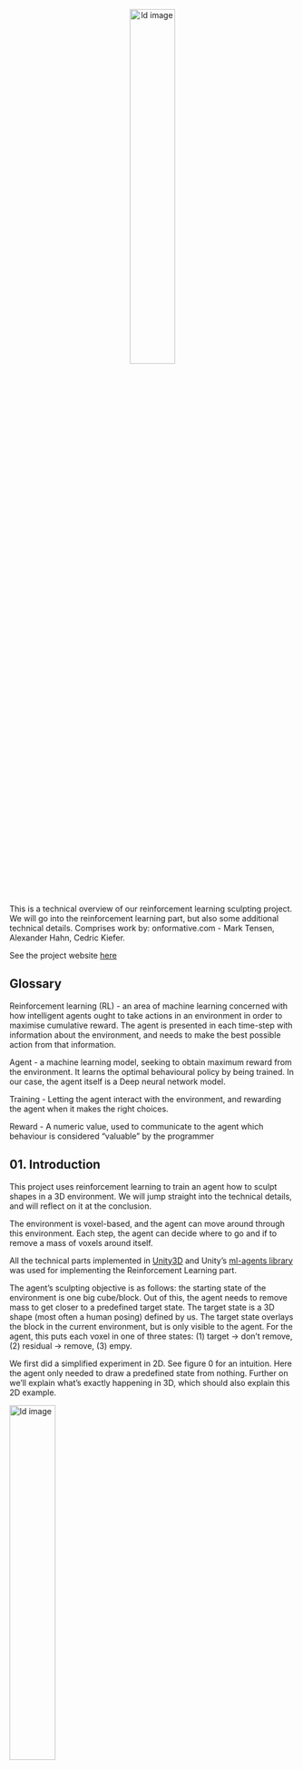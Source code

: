 <p align="center">
<img width= "40%" src="/images/blogHeaders/rl_header.gif" alt="ld image">
</p>

This is a technical overview of our reinforcement learning sculpting project. We will go into the reinforcement learning part, but also some additional technical details. Comprises work by: onformative.com - Mark Tensen, Alexander Hahn, Cedric Kiefer.

See the project website [here](https://onformative.com/work/ai-sculpting/)

## Glossary

Reinforcement learning (RL) - an area of machine learning concerned with how intelligent agents ought to take actions in an environment in order to maximise cumulative reward. The agent is presented in each time-step with information about the environment, and needs to make the best possible action from that information.

Agent - a machine learning model, seeking to obtain maximum reward from the environment. It learns the optimal behavioural policy by being trained. In our case, the agent itself is a Deep neural network model.

Training - Letting the agent interact with the environment, and rewarding the agent when it makes the right choices.

Reward - A numeric value, used to communicate to the agent which behaviour is considered “valuable” by the programmer

## 01. Introduction 

This project uses reinforcement learning to train an agent how to sculpt shapes in a 3D environment. We will jump straight into the technical details, and will reflect on it at the conclusion.

The environment is voxel-based, and the agent can move around through this environment. Each step, the agent can decide where to go and if to remove a mass of voxels around itself.

All the technical parts implemented in [Unity3D](https://unity.com/) and Unity’s [ml-agents library](https://github.com/Unity-Technologies/ml-agents) was used for implementing the Reinforcement Learning part.

The agent’s sculpting objective is as follows: the starting state of the environment is one big cube/block. Out of this, the agent needs to remove mass to get closer to a predefined target state. The target state is a 3D shape (most often a human posing) defined by us. The target state overlays the block in the current environment, but is only visible to the agent. For the agent, this puts each voxel in one of three states: (1) target → don’t remove, (2) residual → remove, (3) empy. 

  

We first did a simplified experiment in 2D. See figure 0 for an intuition. Here the agent only needed to draw a predefined state from nothing. Further on we’ll explain what’s exactly happening in 3D, which should also explain this 2D example.

<img width= "40%" src="https://lh5.googleusercontent.com/1g3wDe8oBf5U7NLzrqV9L-IO3hPenTn0Vsj55Jj9IPLpqBFtianx3HnV257pjW5L5XeRogeFwpPA1KIWX9sJmMblOXLPmsJCB6y2INlvRGysmMjNOaVhAITGB9n7jzfQpZOtPHC2sO5SIqZWihKB8XBIUDMCg_VcNvLZpyPm0lUaMA9IDf4Grl124nla1g" alt="ld image">

Figure 0. A first RL experiment in 2D. top-left: predefined state the agent needs to draw. top-right: current state, bottom-left: the residual pixels (target - current), bottom-right: the agent’s view, having only partial observability of the environment. 

## 02. The Agent

### Reward function

The agent’s objective is to remove as many residual voxels in as few steps as possible, whilst leaving the target voxels intact. Per time-step, we can define the number of residual voxels removed as vres, and number of target voxels removed as vtarget. This gives us the following reward function: 

  

Rt = (vres - vtarget) -

  

Rt is the reward for the current step. is a constant > 1, to penalise vtarget more than vres is rewarded. is important because without it, the agent tends to ‘eating-away’ too many target details when sculpting. That is because its tools can often remove thousands of voxels at once, thereby not caring about collateral target voxel damage. is a constant number around 0.0001, to encourage the agent to work in as few steps as possible. is a small number around 0.001, which simply scales the reward signal down.

  

A slight addition to this reward function is that the agent initially tended to go into the initial block like how a caterpillar would enter an apple. For a more visually interesting process we wanted the agent to work on the outsides of the cube. We incentivized the agent to do this by giving higher reward for voxels further away from the cube’s centre. Therefore the outer 5% of residual voxels vres-bonus get a higher reward, scaled by a constant (typically around 1.5):

  

Rt = (vres+vres-bonus - vtarget) -

  

Additionally, in some sculpting explorations the agent got multiple tool sizes. Larger tool sizes are riskier since the agent has a higher chance of accidentally removing the higher penalised target voxels. When unmanaged, the agent tends to converge to use only its smaller tools. To encourage a more balanced tool-usage early on, the agent gets an extra reward bonus for using the bigger tool sizes.

  

### Observations

Because of the size of the environment (164*164*164 = over 2M voxels), the agent has to have senses that reduce the information of the environment into an intuitive and workable amount. To get such a representation, we engineered three different observation types:

  

#### a) Visual

<img width= "40%" src="https://lh3.googleusercontent.com/nnNuRtcgfj_r0TOnu6X__dcpXcVzz7YpFoWE07ADlxnmbb7HP119n79-ufZILWP73fkVuqjlLl2qo5L88UCdKXB681MBGXh3RD9bSyPCZhAdlx8BmYQ6hcIGPMcxA3HcYn6fnuAXPAvnkCaz5oGpMXw-q1GBOuej395opAtbh1Zl6O1_qwxoWsosGOMIXw" alt="ld image">

Figure 1. The agent’s visual sensors: four slices of the 3d env centred on the agent (red)


Each step starts with a “visual” observation; A number of differently oriented 2D slices of a fixed size, centred around the agent (figure 1). The slices had a width of ~23 pixels. In the figure you see 3 slices to keep it simple, but we’ve found that including diagonal planes increases the performance. Each pixel gets 5 channels that are either off (0) or on (1), corresponding to the voxel’s state (figure 2). These are mapped to RGB to visualise and debug the sensor:

1.  Red: removable: filled-but-should-be-empty 
    
2.  Bright-red: Red voxel on the edge. 
    
3.  Green: target: filled-and-should-stay-filled
    
4.  Blue: Empty: already removed mass
    
5.  Black: Out-of-bounds

<img width= "40%" src="https://lh5.googleusercontent.com/NtXO2s9bcB46Wae_a6Rzkezhsj7wfbiv0yuyzdd3f2hHCQeqls7_5Lh4qnR6JxulhY2_hYjdwMRl1ds63zMmU6i_OhZsM3K5IQf5jn9qZJDaGg39TREpQ3lO3pUOdSU72KsVpKiAagcqLEmkeauAakGm5gcsdcm8pOH6VWynzX3WuGmfZKGu99z4qqvsVQ" alt="ld image">

Figure 2. Simplified example of one visual slice in RGB. Green represent target voxels, red residual voxels, blue, empty voxels, and black is out of bounds.

  

Additionally, like the [human retina](https://en.wikipedia.org/wiki/Fovea_centralis), the pixels centred around the agent have higher resolution than the ones in the periphery. This is done by pooling the periphery pixels, and leaving a 1-to1 mapping in the centre. This was primarily to increase the coverage of the visual sensor, and keep the computational cost low.

Whether a voxel falls in the range of its tools is also encoded. For three tools, this results in three extra channels on top of the existing 5. In figure 3 you can see the RGB sensor with three levels of brightness representing the three tool sizes.

<img width= "40%" src="https://lh6.googleusercontent.com/SBY8lJCxu__LV4Jkt2gY6ks9VzCYkf1s9YzRy2WB3v_yRPR3Jr8H5YkQ80sYlVlgYvIRvbcHEhqDQOT0ngzZ_GYb5UQGVet3zsHSMaaGOt67OYIScGNb64zTHvsvWqEGGQ0GXVTagiC2Z-Px9KJhfMXJStheIJeeQv66yEdPK3MCct0QU4curzmnUtQDsA" alt="ld image">

Figure 3. Example of one visual slice in RGB, including three toolsizes of a sphere-shaped tool


#### b) Long distance voxel distribution

<img width= "40%" src="https://lh6.googleusercontent.com/iKdhAr3nrsfUmhpVHFu0XIUqOj5qSqNEkuLDvbs6WylfaK1wkwHj8bEkxzWyI-_ojLAvr6S_aJ7klA8kSIucJDaiIlqU077Yy_fxNSamP0NMFfxdgRxQRL_zOsYRrD0QTWBb9hMRjppCXvuzlWuIh7C6Kpn1F71Mp7CeT6y3QjPw63ldrRggy3l57jLxyw" alt="ld image">
<img width= "40%" src="https://lh3.googleusercontent.com/WWnmOeeb5Komes8cuF2SYRTIkhBdfzyVeg0NQ5pK6ur3eKTl5B1g0-EIjO5oOlGcOM79_zJoy6bWW7nRHUpTTE1WWCJFIQXM1P8xsn96qFJvu4R1qu8Bc07g-3k6H0PAuEDUcQUwWlyLqkhjVg5PXtIOfCRF5iwPZFyjhnpuH4MoLkT6oTXBXWuxNgn04w" alt="ld image">

Figure 4. Left: The agent’s long-distance sensors: Six pyramid-shapes centred around the agent that each aggregate the ratio of one voxel type compared to the grand total of those voxels. Right: The long distance sensors combined with visual sensors 


When only using visual sensors, the agent tends to get stuck optimising low-yield areas of the environment, while it can make greater impact at other areas which it doesn’t know about. To get an intuition about where high-reward areas are in the environment we implemented the long-distance sensor. This sensor consists of 6 pyramidal-shaped volumes emerging from the agent into dix directions (Figure 4). Each shape takes the count of each voxel kind (residual voxels and target voxels), and divides each by the total voxel count of that type. For the agent, this shows how voxels around it are distributed, thus where it should move to make the biggest impact. An example for residual voxels is: [0.02, 0.08, 0.2, 0, 0.7, 0].

#### c) Vector sensor

How close the agent is to completion, and the agent’s last actions is also modelled for the last n steps. n was generally kept at 16, which was a good tradeoff between information and computational cost: 

-   Percent completed: one-hot encoding of 5 discrete stages from 0-20% to 80-100%
-   Previous tool-action: one-hot encoding
-   Previous move-action: one-hot encoding 

Because there is a timing aspect involved, we experimented as well with setting n to 1 and giving the agent memory, by implementing an LSTM cell. We found however that training the agent took much longer and did not give a better result. 

### Agent actions

Each step, the agent must choose three actions:

-   Move: The agent can freely move in 6 directions, but can neither penetrate mass or the environment’s edge. The agent may also choose not to move. 
-   Step-size: The magnitude of a move: [1, 2, 4, 8] voxels.    
-   Tool-action: [no-action, small-tool, medium-tool, large-tool]. 

### Agent architecture

The agent models the mapping between sensor input and actions with a deep neural network. Its network architecture can be seen in figure 5. The visual inputs are each put through small convolutional networks to extract important features. The outputs of those are concatenated with another, and flattened before being put through a dense layer. The vector inputs are concatenated with the dense layer’s output. That output is put through a final dense layer that maps to the agent’s output: four one-hot vectors representing the movement direction, step-size, tool action, and how to orient the tool.


<img width= "40%" src="https://lh6.googleusercontent.com/v_LQuiBvwrh--vyjdHkpi8EL11WhGCShZJ0TYc6D760S4jvfkK2Nmw4ANpgFDgfFRR5Z8NfwOmAmk_9Ktt_Wn51icBS93skLyl-QUIhJB4PqpUQFtXN4VEyVwuCrX3rbq51CIy27baW7rye1FPWViiUFIIVTgsr6akW6pjTEvPOuLFlSxjVwD90dVgGiWw" alt="ld image">


Figure 5. The agent’s model architecture. The model maps the visual and vector input to three output vectors.

### Training

All in all, with the senses we have engineered for the agent, and the reward function, the agent must find a policy to get the highest reward possible. It faces a set of decisions and tradeoffs it must learn:

-   In which direction to move?
	-   How big of a move?
	-   Where has it already been?
	-   Where can it make the most difference in the long-run?
-   Remove mass or not
	-   If removing mass, how? 
	-   Which tool size?
	-   Which tool orientation?    

To learn the optimal balance, the agent was trained using deep reinforcement learning. Specifically, we used a [PPO](https://openai.com/blog/openai-baselines-ppo/) implementation with Unity’s ml-agents library. ML-agents provides a neat Reinforcement Learning API with many state of the art RL implementations that we could easily use, such as action-masking and curriculum learning.

#### Training environments

During training, the agent was exposed to random samples of the following set of environments that it must sculpt within n steps.

-   Random complex: A random complex target shape consisting of many different primitives randomly combined.
    
-   Orientation: A simple square of residual pixels respawning to a different location as soon as it is cleared. This was useful for training the long-distance sensors. Without this specific training, the agent does not learn to use those sensors well.
    
-   Orientation-obstacle: The same as the former orientation environment, but with a target plane between the agent and the residual square that it must navigate across (figure 6, right).
    
-   Motorblock: custom shapes that are specifically designed with custom-sized edges that fit only specific tool sizes (figure 6, left). The idea was that it explicitly trained the agent to dynamically adapt its toolshape to the environment’s requirements. We found that by including these, the agent is more likely to dynamically switch tool sizes when e.g. working on finer details.
    
-   Validation: Actual artistic target shapes used for validation during training. On these, the agent’s performance is summarised during training to track performance.
    

  
<img width= "40%" src="https://lh5.googleusercontent.com/r3U9sBfyIM8wrOO9LmrVE4N1aDYzSnmyVqQl4fqkzeYpJy0qudQccN0KfrxlxZ0nIJBaZXF783P8AlnSs5Td-lkdeSbOSIu2I5Ye3INJRC0tFKpldiOGQ8N8RbeDUHgQEKduvWDRDskFaEkNLCKWxAlY159oMyEe5clcKhWFz6px2VzcjICkpbqqY_kwKQ" alt="ld image">  
<img width= "40%" src="https://lh4.googleusercontent.com/-7BoXbamiLHKZ48dXu7eeMb-OteHuuJ8NN6cI7laUI9M92Y17Fn8fRihOVlS0JRTRaEGNwN-EW2mEFfct05sg0PDHbDHYr610235WTQFHfcuij5_CjRC_fz_wePWr6hWjTQW1E8VVEO1XehL0mGHDH9qC_eMaYfZu8RvC1LmBZcrqbqK9I4RIfuuss9ShQ" alt="ld image">

Figure 6. Left: Motorblock environment, with fine grooves for the small tool on the outside, bigger cavities on the top, and the inside is also accessible via small entrances. Right: Orientation-obstacle environment. Note the visual-sensor debug view on the left, with the plane in green. That is a target shape which the agent needs to move around to get to the residual blocks.


#### Monitoring training

Besides tracking the cumulative reward during training, which signals if the agent learns to get more reward over time, we added some custom tensorboard summaries to track specific metrics of interest. Examples are percentage complete at the end of each episode, or the relative amounts of different tool-sizes used. See figure 7 for some examples. Many research iterations were spent on modifying the environment or agent and tracking these graphs to see if the design choices increased the agent’s performance, or whether tool usage was balanced enough.

<img width= "40%" src="https://lh5.googleusercontent.com/UXisUyxMauT0KX24JC4xPqTkuxrV-dldXE1vrZDw07xu3jVNZF3gAhN1pmlHUSnjTzc2U0ksUf7mldAfa0BuB3wzCFDzMCekQjbVgXaqSPPUJYqkKLcg2O-Dt8EN6TC3grBhALg8J6sLkquHYGb_kTCaHZVcAGOCWvtLAOsm8wa8NTftrc1ZKMaQcKVRcw" alt="ld image">  
<img width= "40%" src="https://lh5.googleusercontent.com/kHJQv6yoHlA57VLV6k52q28H0VSwFI8vlgqzp_dFA6QyhUjNFeMg1HrxYzt0-ADLnOMynLW07NPz7EDYivWAfMh8mvfJbp7-G3Hwx-W2HxWWgvDKvQZYJ9NoWh6IQT9i89Z6nMbql65vxO23SoSynGj0Nn_cPs6MT-Udzf3_s6dBJ5PgBkZOMyhOFIzezQ" alt="ld image">
<img width= "40%" src="https://lh3.googleusercontent.com/kKe4m9x1CvIwftL068wa-h-InT8nmNa9cW2OcwV2sTNlau3yK4e_RLVJNxoybLjEVxvkuUwFYNh5WT4z4snQO-RgRA8juGDIg1uoYhtLbgoH3sLrFRPHlU4BIdmVuceow3GbigzpGbCgyZkUfwWwCuSPY0-PhOuQZFz9tyybZ6e1rCYFQy2nLiYXfr4Wiw" alt="ld image">

Figure 7. Example graphs of tracking training progress. Number of training steps is on the y-axis, and the y-axis is the metric value  

### Tools

The training and design of the agent/environment happened in Unity, and Unity’s reinforcement-learning library ml-agents was used for the RL implementations. Earlier we mentioned the environment was a voxel-based environment. That is true for counting the number of voxels removed, and keeping track of the state, but we used signed distance functions and raymarching to render the environment, apply actions, import target shapes, and generate the complex shapes during training. Our custom SDF API was faster than instancing voxels every step, and it looks smoother as well. In the end we could let the agent sculpt in real time, with an acceptable FPS. See figure 8 for how the smooth SDF render compares to the voxels.


<img width= "90%" src="https://lh4.googleusercontent.com/kLR4GOD7x5mw-E2paJTF5Dk7p9IxeBWj0kd80NNU31Z1uhuRWDQLS9b7ZKRqgLE-o6JJq1e5P8J-G9l6eN7Hw6Xkj2kEXfc3IHGwY_ZUoKGPM2bq6bDydTmjVt9esb73_G0r-cbwfPoFex0J0FW6eke-puZ_xldiBPDSCN3VnIJWqf0lJ1fUpwPydewBjw" alt="ld image">  
<img width= "90%" src="https://lh6.googleusercontent.com/r1nRccNv5ykTAyvePkPXVc45aOYR_5_DKZFeD2m5TuyLw7-Z_GvSveJDLwC-uFGyzAlDnJVsgPcXAXflsLQ_r6mGzfu-Wu68AvOb-vcyy4_dOZA6s7YvO2Kknd3GbCTf12SNSCvJQys0-V2qRQkcWakyRYf-HRT9mmaLeeJZBL-GbLMtd0pKWmiH0rhuGA" alt="ld image">  

Figure 8. Unity interface example of purely voxels (left), and SDF (right). Each example has two viewing angles of the sculpting.

When an agent is trained, we visually assessed its performance by letting the agent sculpt a target shape of our picking in Unity in inference mode. The interface for that is Unity’s gameview, with 2 cameras (figure 9).
  
<img width= "90%" src="https://lh6.googleusercontent.com/yPmXayQK-SwvmS9nqM-1ZjIIOokoa_hjWEhgl9-T94HXKeSkV57iZtShHsCri-quVeIMBMTgeK6mv8zNZ_jJe80OWPP2znoaVaa5hie4JOaNSoHNLhvqyoKJ9NHptbv6DNEiKO6nxfarEZiQdHmCuQsKEbKsw-rnk2IkGAJId8MMgspS7D3evJxGZMF65A" alt="ld image">  
<img width= "90%" src="https://lh6.googleusercontent.com/oDDriuKKhN8U7q3pQiZ6qYPKunAeZ5uXvLdloDomoVRqJmAVyW-JFLDCUne418C6hRb6s2O5RXDYVocaMnfO-gjQOSUMYQIWHIB7HmScEDwj_f_S65rJb85-_IEYj4bk59Q6EbNUC6xhwRSncIi431XNy1zST2NX0APTq2ovUAcgAXmES7DEm-nf3P7IYw" alt="ld image">  
<img width= "90%" src="https://lh4.googleusercontent.com/tR7PF_8PWmbYG7WyomYpbQ0j8CJyyKQav_veb-tj2eU_MOSpNi1i3eCxeGOKpOrC16Fnwlje6d_PeONmdRUV2TjuD7WfSFmH9hBB0n3FAZyHCscyxcktZODSIPoXG9zretEeNuOwflG-hFUibPV1YpD_gJibbbjNx8ESrZY9GhVCUfa1rBiDf3otWz3Yow" alt="ld image">  

Figure 9. Unity’s game view during the agent’s sculpting. Also note the different metrics on the right, including the action count and reward per tool, percentage target voxels deleted, and the red and green bars represent reward (green) / penalty(red) at the current step.

Log files for Houdini and generative music

For higher quality output in terms of visual effects, and more artistic freedom for designers with regards to materials / lighting / physics, we replicated the agent’s behaviour in [Houdini](https://www.sidefx.com/). This replication was done by storing all of the agent’s actions to a JSON file (figure 10), and reading that into Houdini. 

<img width= "90%" src="https://lh4.googleusercontent.com/bCoF0vrPiGH5ws_Wa7NjznKlgFFNk6DiTmZtpdD-7el9WRsh0WTd0kUVjgnJkICH5xQUSNH843PidCCJPSH1NGwgqG0cuHl-9eZ6CDDJKUE0-xOwlWxmCKHEqq-G-HS3fE4Nnl40e_syqYMHXH4XfGF7EmZ1AH1ZMVI2wD-hTvPlBBl55kOfzJSicSResw" alt="ld image">  

Figure 10. Example of a JSON file with all the data for replicating a sculpting session in Houdini and Ableton. AgentPath / actionDirection contains the entire sequence of all movement actions of an episode.

Also for generating data-driven sound to accompany the renders, we used the same JSON file to transform the agent’s behaviour and reward signals into MIDI notes. Python was used for this transform. The MIDI signals and velocities were then mapped in [Ableton](https://www.ableton.com/) to generate sound: Different tools drove different instruments, and reward was mapped to filter frequencies and loudness in the composition. All in all the music was meant to give a bit of a feeling for how it could be in the agent’s brain.

## Conclusion

All in all, this document presented a technical approach to explore sculpting using artificial intelligence. Instead of going for a generative modelling approach, using e.g. GANs, which interpolate existing 3D shapes, we explored the possibilities of Reinforcement Learning. This method highlights the process of craftsmanship by a sculptor, showing step-by-step how an intelligent agent would balance trade-offs given the rules of the game: environment, its senses and the reward function.

The human aspect is quite clear in this: We chose the rules, and what the output should approximately be. But in the end it was the interplay between our human choices and agent’s capabilities to find solutions and occasionally surprise us, which made this work interesting to us. To facilitate a degree of freedom and room for errors for the agent, we tried to gently push it into a desired behaviour, instead of imposing hard constraints. This is exemplified by the bonus for using tools more efficiently or staying on the outsides, using blunt tools, and sculpting for only a limited amount of steps. Because the reward function plays such an important role in this, we found it valuable to integrate the reward signal within the final animations and music.

To conclude, we hope that this approach can inspire others to explore the interesting world of reinforcement learning for arts. Or to think about how we can train models 

## References

-   Unity3D
-   Ml-agents
-   Houdini
-   Ableton
-   For an extra efficient visual sensors implementation: [Open-source Grid Sensor by MBaske](https://www.google.com/search?client=firefox-b-d&q=grid+sensor+2.0) 
-   Transforming mesh files into SDF with the [mesh-to-sdf](https://pypi.org/project/mesh-to-sdf/) python pip package     
-   Converting data to MIDI: Python’s [MIDO package](https://mido.readthedocs.io/en/latest/)

## Credits

[onformative.com](http://www.onformative.com) , 2020-2022  
Mark Tensen - Reinforcement Learning, Unity Implementation
Alexander Hahn - Designer
Cedric Kiefer - Creative Direction
Norman Wasmuth - Houdini-integration
Bernd Marbach - Designer